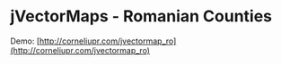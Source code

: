 # jVectorMaps - Romanian Counties

Demo: [http://corneliupr.com/jvectormap_ro](http://corneliupr.com/jvectormap_ro) 